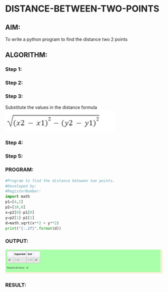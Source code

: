 # DISTANCE-BETWEEN-TWO-POINTS

## AIM:
To write a python program to find the distance two 2 points
## ALGORITHM:
### Step 1: 
### Step 2: 
### Step 3: 
Substitute the values in the distance formula  ![formula](/formula1.png)
### Step 4: 
### Step 5: 
### PROGRAM:
```python
#Program to find the distance between two points.
#Developed by: 
#RegisterNumber:
import math
p1=[4,2]
p2=[10,6]
x=p2[0]-p1[0]
y=p2[1]-p1[1]
d=math.sqrt(x**2 + y**2)
print("{:.2f}".format(d))
```

### OUTPUT:
![label](./distbtw2pts.png)
### RESULT:

